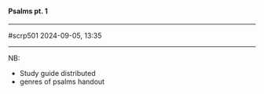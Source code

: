 #### Psalms pt. 1
---
#scrp501
2024-09-05, 13:35

---
NB:
 -  Study guide distributed
 - genres of psalms handout
### 

